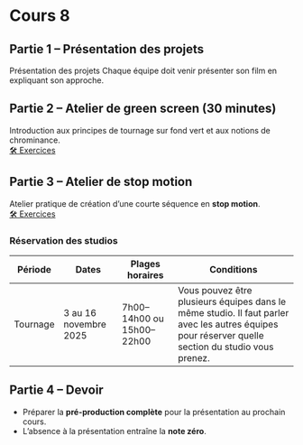 # Cours 8 

## Partie 1 – Présentation des projets
Présentation des projets
Chaque équipe doit venir présenter son film en expliquant son approche. 

## Partie 2 – Atelier de green screen (30 minutes)
Introduction aux principes de tournage sur fond vert et aux notions de chrominance.  
[🛠️ Exercices](https://cmontmorency365-my.sharepoint.com/:p:/g/personal/flpilote_cmontmorency_qc_ca/EezQg3ytDZtDoVK-6J6OCcIBwQOhGGpux0Osesvg4pZ9Wg?e=q2ibM4)

## Partie 3 – Atelier de stop motion
Atelier pratique de création d’une courte séquence en **stop motion**.  
[🛠️ Exercices](./stopmotion.md)

### Réservation des studios
| Période | Dates | Plages horaires | Conditions |
|----------|--------|----------------|-------------|
| Tournage | 3 au 16 novembre 2025 | 7h00–14h00 ou 15h00–22h00 | Vous pouvez être plusieurs équipes dans le même studio. Il faut parler avec les autres équipes pour réserver quelle section du studio vous prenez. 

## Partie 4 – Devoir
- Préparer la **pré-production complète** pour la présentation au prochain cours.  
- L’absence à la présentation entraîne la **note zéro**.
